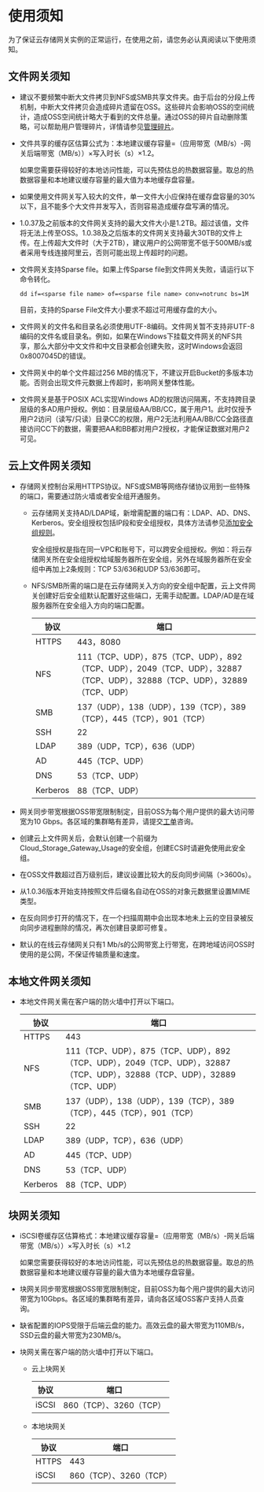 # 使用须知

为了保证云存储网关实例的正常运行，在使用之前，请您务必认真阅读以下使用须知。

## 文件网关须知

-   建议不要频繁中断大文件拷贝到NFS或SMB共享文件夹。由于后台的分段上传机制，中断大文件拷贝会造成碎片遗留在OSS。这些碎片会影响OSS的空间统计，造成OSS空间统计略大于看到的文件总量。通过OSS的碎片自动删除策略，可以帮助用户管理碎片，详情请参见[管理碎片](/intl.zh-CN/控制台用户指南/上传、下载和管理文件/管理碎片.md)。
-   文件共享的缓存区估算公式为：本地建议缓存容量=（应用带宽（MB/s）-网关后端带宽（MB/s））×写入时长（s）×1.2。

    如果您需要获得较好的本地访问性能，可以先预估总的热数据容量。取总的热数据容量和本地建议缓存容量的最大值为本地缓存盘容量。

-   如果使用文件网关写入较大的文件，单一文件大小应保持在缓存盘容量的30%以下，且不能多个大文件并发写入，否则容易造成缓存盘写满的情况。
-   1.0.37及之前版本的文件网关支持的最大文件大小是1.2TB。超过该值，文件将无法上传至OSS。1.0.38及之后版本的文件网关支持最大30TB的文件上传。在上传超大文件时（大于2TB），建议用户的公网带宽不低于500MB/s或者采用专线连接阿里云，否则可能出现上传超时的问题。
-   文件网关支持Sparse file。如果上传Sparse file到文件网关失败，请运行以下命令转化。

    ```
    dd if=<sparse file name> of=<sparse file name> conv=notrunc bs=1M
    ```

    目前，支持的Sparse File文件大小要求不超过可用缓存盘的大小。

-   文件网关的文件名和目录名必须使用UTF-8编码。文件网关暂不支持非UTF-8编码的文件名或目录名。例如，如果在Windows下挂载文件网关的NFS共享，那么大部分中文文件和中文目录都会创建失败，这时Windows会返回0x8007045D的错误。
-   文件网关中的单个文件超过256 MB的情况下，不建议开启Bucket的多版本功能。否则会出现文件元数据上传超时，影响网关整体性能。
-   文件网关是基于POSIX ACL实现Windows AD的权限访问隔离，不支持跨目录层级的多AD用户授权。例如：目录层级AA/BB/CC，属于用户1。此时仅授予用户2访问（读写/只读）目录CC的权限，用户2无法利用AA/BB/CC全路径直接访问CC下的数据，需要把AA和BB都对用户2授权，才能保证数据对用户2可见。

## 云上文件网关须知

-   存储网关控制台采用HTTPS协议。NFS或SMB等网络存储协议用到一些特殊的端口，需要通过防火墙或者安全组开通服务。
    -   云存储网关支持AD/LDAP域，新增需配置的端口有：LDAP、AD、DNS、Kerberos。安全组授权包括IP段和安全组授权，具体方法请参见[添加安全组规则](/intl.zh-CN/安全/安全组/添加安全组规则.md)。

        安全组授权是指在同一VPC和账号下，可以跨安全组授权。例如：将云存储网关所在安全组授权给域服务器所在安全组，另外在域服务器所在安全组中再加上2条规则：TCP 53/636和UDP 53/636即可。

    -   NFS/SMB所需的端口是在云存储网关入方向的安全组中配置，云上文件网关创建好后安全组默认配置好这些端口，无需手动配置。LDAP/AD是在域服务器所在安全组入方向的端口配置。

        |协议|端口|
        |--|--|
        |HTTPS|443，8080|
        |NFS|111（TCP、UDP），875（TCP、UDP），892（TCP、UDP），2049（TCP、UDP），32887（TCP、UDP），32888（TCP、UDP），32889（TCP、UDP）|
        |SMB|137（UDP），138（UDP），139（TCP），389（TCP），445（TCP），901（TCP）|
        |SSH|22|
        |LDAP|389（UDP，TCP），636（UDP）|
        |AD|445（TCP、UDP）|
        |DNS|53（TCP、UDP）|
        |Kerberos|88（TCP、UDP）|

-   网关同步带宽根据OSS带宽限制制定，目前OSS为每个用户提供的最大访问带宽为10 Gbps。各区域的集群略有差异，请提交[工单](https://www.aliyun.com/service?spm=5176.8465980.top-nav.dsupport.3b961450dscUYd)咨询。
-   创建云上文件网关后，会默认创建一个前缀为Cloud\_Storage\_Gateway\_Usage的安全组，创建ECS时请避免使用此安全组。
-   在OSS文件数超过百万级别后，建议设置比较大的反向同步间隔（\>3600s）。
-   从1.0.36版本开始支持按照文件后缀名自动在OSS的对象元数据里设置MIME类型。
-   在反向同步打开的情况下，在一个扫描周期中会出现本地未上云的空目录被反向同步进程删除的情况，再次创建目录即可修复。
-   默认的在线云存储网关只有1 Mb/s的公网带宽上行带宽，在跨地域访问OSS时使用的是公网，不保证传输质量和速度。

## 本地文件网关须知

-   本地文件网关需在客户端的防火墙中打开以下端口。

    |协议|端口|
    |--|--|
    |HTTPS|443|
    |NFS|111（TCP、UDP），875（TCP、UDP），892（TCP、UDP），2049（TCP、UDP），32887（TCP、UDP），32888（TCP、UDP），32889（TCP、UDP）|
    |SMB|137（UDP），138（UDP），139（TCP），389（TCP），445（TCP），901（TCP）|
    |SSH|22|
    |LDAP|389（UDP，TCP），636（UDP）|
    |AD|445（TCP、UDP）|
    |DNS|53（TCP、UDP）|
    |Kerberos|88（TCP、UDP）|


## 块网关须知

-   iSCSI卷缓存区估算格式：本地建议缓存容量=（应用带宽（MB/s）-网关后端带宽（MB/s））×写入时长（s）×1.2

    如果您需要获得较好的本地访问性能，可以先预估总的热数据容量。取总的热数据容量和本地建议缓存容量的最大值为本地缓存盘容量。

-   块网关同步带宽根据OSS带宽限制制定，目前OSS为每个用户提供的最大访问带宽为10Gbps。各区域的集群略有差异，请向各区域OSS客户支持人员查询。
-   缺省配置的IOPS受限于后端云盘的能力。高效云盘的最大带宽为110MB/s，SSD云盘的最大带宽为230MB/s。
-   块网关需在客户端的防火墙中打开以下端口。
    -   云上块网关

        |协议|端口|
        |--|--|
        |iSCSI|860（TCP）、3260（TCP）|

    -   本地块网关

        |协议|端口|
        |--|--|
        |HTTPS|443|
        |iSCSI|860（TCP）、3260（TCP）|


